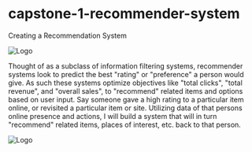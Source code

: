 # capstone-1-recommender-system
Creating a Recommendation System



<img src="https://github.com/MatthewNewell006/capstone-1-recommender-system/blob/master/recommendation_system.gif" class="centerImage" alt="Logo"/>



Thought of as a subclass of information filtering systems, recommender systems look to predict the best "rating" or "preference" a person would give. As such these systems optimize objectives like "total clicks", "total revenue", and "overall sales", to "recommend" related items and options based on user input. Say someone gave a high rating to a particular item online, or revisited a particular item or site. Utilizing data of that persons online presence and actions, I will build a system that will in turn "recommend" related items, places of interest, etc. back to that person.





<img src="https://github.com/MatthewNewell006/capstone-1-recommender-system/blob/master/recommendation_system.gif" class="centerImage" alt="Logo"/>

  
